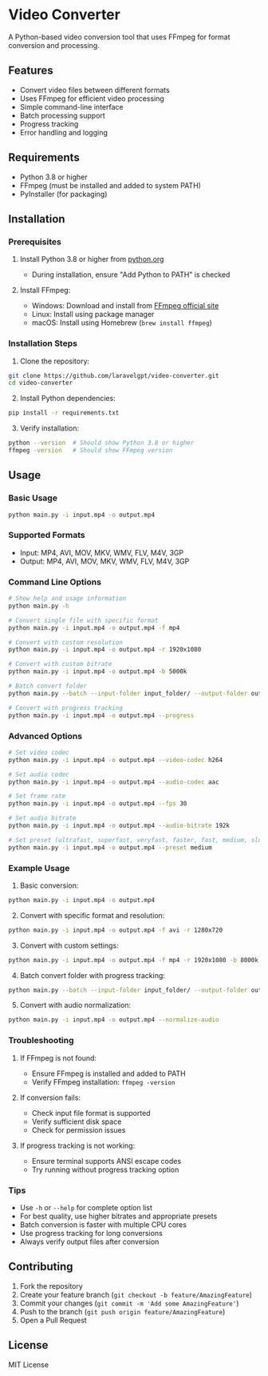 # Video Converter

A Python-based video conversion tool that uses FFmpeg for format conversion and processing.

## Features
- Convert video files between different formats
- Uses FFmpeg for efficient video processing
- Simple command-line interface
- Batch processing support
- Progress tracking
- Error handling and logging

## Requirements
- Python 3.8 or higher
- FFmpeg (must be installed and added to system PATH)
- PyInstaller (for packaging)

## Installation

### Prerequisites
1. Install Python 3.8 or higher from [python.org](https://www.python.org/downloads/)
   - During installation, ensure "Add Python to PATH" is checked

2. Install FFmpeg:
   - Windows: Download and install from [FFmpeg official site](https://ffmpeg.org/download.html)
   - Linux: Install using package manager
   - macOS: Install using Homebrew (`brew install ffmpeg`)

### Installation Steps
1. Clone the repository:
```bash
git clone https://github.com/laravelgpt/video-converter.git
cd video-converter
```

2. Install Python dependencies:
```bash
pip install -r requirements.txt
```

3. Verify installation:
```bash
python --version  # Should show Python 3.8 or higher
ffmpeg -version   # Should show FFmpeg version
```

## Usage

### Basic Usage
```bash
python main.py -i input.mp4 -o output.mp4
```

### Supported Formats
- Input: MP4, AVI, MOV, MKV, WMV, FLV, M4V, 3GP
- Output: MP4, AVI, MOV, MKV, WMV, FLV, M4V, 3GP

### Command Line Options
```bash
# Show help and usage information
python main.py -h

# Convert single file with specific format
python main.py -i input.mp4 -o output.mp4 -f mp4

# Convert with custom resolution
python main.py -i input.mp4 -o output.mp4 -r 1920x1080

# Convert with custom bitrate
python main.py -i input.mp4 -o output.mp4 -b 5000k

# Batch convert folder
python main.py --batch --input-folder input_folder/ --output-folder output_folder/

# Convert with progress tracking
python main.py -i input.mp4 -o output.mp4 --progress
```

### Advanced Options
```bash
# Set video codec
python main.py -i input.mp4 -o output.mp4 --video-codec h264

# Set audio codec
python main.py -i input.mp4 -o output.mp4 --audio-codec aac

# Set frame rate
python main.py -i input.mp4 -o output.mp4 --fps 30

# Set audio bitrate
python main.py -i input.mp4 -o output.mp4 --audio-bitrate 192k

# Set preset (ultrafast, superfast, veryfast, faster, fast, medium, slow, slower, veryslow)
python main.py -i input.mp4 -o output.mp4 --preset medium
```

### Example Usage
1. Basic conversion:
```bash
python main.py -i input.mp4 -o output.mp4
```

2. Convert with specific format and resolution:
```bash
python main.py -i input.mp4 -o output.mp4 -f avi -r 1280x720
```

3. Convert with custom settings:
```bash
python main.py -i input.mp4 -o output.mp4 -f mp4 -r 1920x1080 -b 8000k --video-codec h264 --audio-codec aac
```

4. Batch convert folder with progress tracking:
```bash
python main.py --batch --input-folder input_folder/ --output-folder output_folder/ --progress
```

5. Convert with audio normalization:
```bash
python main.py -i input.mp4 -o output.mp4 --normalize-audio
```

### Troubleshooting
1. If FFmpeg is not found:
   - Ensure FFmpeg is installed and added to PATH
   - Verify FFmpeg installation: `ffmpeg -version`

2. If conversion fails:
   - Check input file format is supported
   - Verify sufficient disk space
   - Check for permission issues

3. If progress tracking is not working:
   - Ensure terminal supports ANSI escape codes
   - Try running without progress tracking option

### Tips
- Use `-h` or `--help` for complete option list
- For best quality, use higher bitrates and appropriate presets
- Batch conversion is faster with multiple CPU cores
- Use progress tracking for long conversions
- Always verify output files after conversion

## Contributing
1. Fork the repository
2. Create your feature branch (`git checkout -b feature/AmazingFeature`)
3. Commit your changes (`git commit -m 'Add some AmazingFeature'`)
4. Push to the branch (`git push origin feature/AmazingFeature`)
5. Open a Pull Request

## License
MIT License
